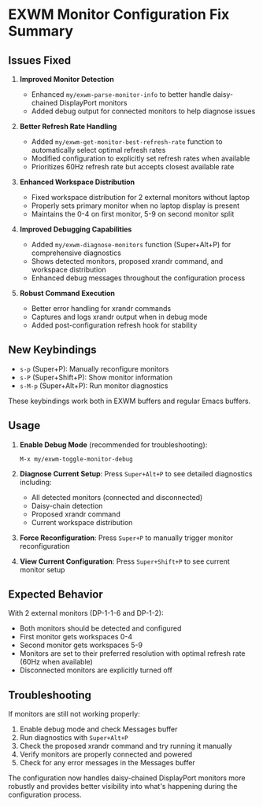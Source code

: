 # EXWM Monitor Configuration Fix Summary

## Issues Fixed

1. **Improved Monitor Detection**
   - Enhanced `my/exwm-parse-monitor-info` to better handle daisy-chained DisplayPort monitors
   - Added debug output for connected monitors to help diagnose issues

2. **Better Refresh Rate Handling**
   - Added `my/exwm-get-monitor-best-refresh-rate` function to automatically select optimal refresh rates
   - Modified configuration to explicitly set refresh rates when available
   - Prioritizes 60Hz refresh rate but accepts closest available rate

3. **Enhanced Workspace Distribution**
   - Fixed workspace distribution for 2 external monitors without laptop
   - Properly sets primary monitor when no laptop display is present
   - Maintains the 0-4 on first monitor, 5-9 on second monitor split

4. **Improved Debugging Capabilities**
   - Added `my/exwm-diagnose-monitors` function (Super+Alt+P) for comprehensive diagnostics
   - Shows detected monitors, proposed xrandr command, and workspace distribution
   - Enhanced debug messages throughout the configuration process

5. **Robust Command Execution**
   - Better error handling for xrandr commands
   - Captures and logs xrandr output when in debug mode
   - Added post-configuration refresh hook for stability

## New Keybindings

- `s-p` (Super+P): Manually reconfigure monitors
- `s-P` (Super+Shift+P): Show monitor information
- `s-M-p` (Super+Alt+P): Run monitor diagnostics

These keybindings work both in EXWM buffers and regular Emacs buffers.

## Usage

1. **Enable Debug Mode** (recommended for troubleshooting):
   ```elisp
   M-x my/exwm-toggle-monitor-debug
   ```

2. **Diagnose Current Setup**:
   Press `Super+Alt+P` to see detailed diagnostics including:
   - All detected monitors (connected and disconnected)
   - Daisy-chain detection
   - Proposed xrandr command
   - Current workspace distribution

3. **Force Reconfiguration**:
   Press `Super+P` to manually trigger monitor reconfiguration

4. **View Current Configuration**:
   Press `Super+Shift+P` to see current monitor setup

## Expected Behavior

With 2 external monitors (DP-1-1-6 and DP-1-2):
- Both monitors should be detected and configured
- First monitor gets workspaces 0-4
- Second monitor gets workspaces 5-9
- Monitors are set to their preferred resolution with optimal refresh rate (60Hz when available)
- Disconnected monitors are explicitly turned off

## Troubleshooting

If monitors are still not working properly:

1. Enable debug mode and check Messages buffer
2. Run diagnostics with `Super+Alt+P`
3. Check the proposed xrandr command and try running it manually
4. Verify monitors are properly connected and powered
5. Check for any error messages in the Messages buffer

The configuration now handles daisy-chained DisplayPort monitors more robustly and provides better visibility into what's happening during the configuration process.